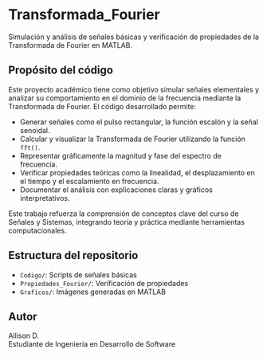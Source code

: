 # Transformada_Fourier

Simulación y análisis de señales básicas y verificación de propiedades de la Transformada de Fourier en MATLAB.

## Propósito del código

Este proyecto académico tiene como objetivo simular señales elementales y analizar su comportamiento en el dominio de la frecuencia mediante la Transformada de Fourier. El código desarrollado permite:

- Generar señales como el pulso rectangular, la función escalón y la señal senoidal.
- Calcular y visualizar la Transformada de Fourier utilizando la función `fft()`.
- Representar gráficamente la magnitud y fase del espectro de frecuencia.
- Verificar propiedades teóricas como la linealidad, el desplazamiento en el tiempo y el escalamiento en frecuencia.
- Documentar el análisis con explicaciones claras y gráficos interpretativos.

Este trabajo refuerza la comprensión de conceptos clave del curso de Señales y Sistemas, integrando teoría y práctica mediante herramientas computacionales.

## Estructura del repositorio

- `Codigo/`: Scripts de señales básicas
- `Propiedades_Fourier/`: Verificación de propiedades
- `Graficos/`: Imágenes generadas en MATLAB

## Autor

Allison D.  
Estudiante de Ingeniería en Desarrollo de Software



